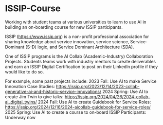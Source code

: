 # ISSIP-Course
Working with student teams at various universities to learn to use AI in building an on-boarding course for new ISSIP participants.

ISSIP (https://www.issip.org) is a non-profit professional association for sharing knowledge about service innovation, service science, Service-Dominant (S-D) logic, and Service Dominant Architecture (SDA).

One of ISSIP programs is the AI Collab (Academic-Industry) Collaboration Projects.   Students teams work with industry mentors to create deliverables and earn an ISSIP Digital Certification to post on their LinkedIn profile if they would like to do so.

For example, some past projects include:
2023 Fall: Use AI to make Service Innovation Case Studies: https://issip.org/2023/12/14/2023-collab-generative-ai-and-historic-service-innovations/
2024 Spring: Use AI to create Jim Twin to give talks: https://issip.org/2024/04/26/2024-collab-ai_digital_twins/
2024 Fall: Use AI to create Guidebook for Service Roles: https://issip.org/2024/12/16/2024-aicollab-guidebook-for-service-roles/
2025 Spring: Use AI to create a course to on-board ISSIP Participants: Underway now
